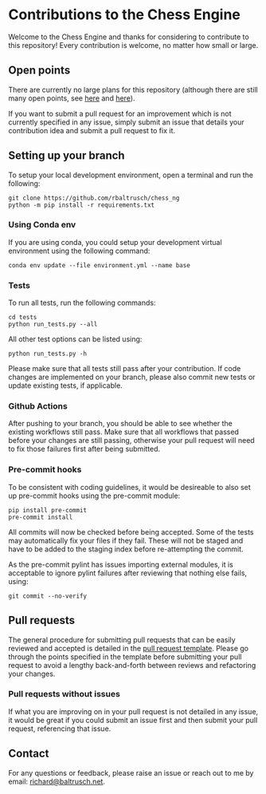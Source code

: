 # Contributions to the Chess Engine

Welcome to the Chess Engine and thanks for considering to contribute to this repository! Every contribution is welcome, no matter how small or large.

## Open points

There are currently no large plans for this repository (although there are still many open points, see [here](README.md#missing-features) and [here](README.md#features-planned-down-the-line)).

If you want to submit a pull request for an improvement which is not currently specified in any issue, simply submit an issue that details your contribution idea and submit a pull request to fix it.

## Setting up your branch

To setup your local development environment, open a terminal and run the following:

```
git clone https://github.com/rbaltrusch/chess_ng
python -m pip install -r requirements.txt
```

### Using Conda env

If you are using conda, you could setup your development virtual environment using the following command:

```
conda env update --file environment.yml --name base
```

### Tests

To run all tests, run the following commands:
```
cd tests
python run_tests.py --all
```

All other test options can be listed using:
```
python run_tests.py -h
```

Please make sure that all tests still pass after your contribution. If code changes are implemented on your branch, please also commit new tests or update existing tests, if applicable.

### Github Actions

After pushing to your branch, you should be able to see whether the existing workflows still pass. Make sure that all workflows that passed before your changes are still passing, otherwise your pull request will need to fix those failures first after being submitted.

### Pre-commit hooks

To be consistent with coding guidelines, it would be desireable to also set up pre-commit hooks using the pre-commit module:

```
pip install pre-commit
pre-commit install
```

All commits will now be checked before being accepted. Some of the tests may automatically fix your files if they fail. These will not be staged and have to be added to the staging index before re-attempting the commit.

As the pre-commit pylint has issues importing external modules, it is acceptable to ignore pylint failures after reviewing that nothing else fails, using:

```
git commit --no-verify
```

## Pull requests

The general procedure for submitting pull requests that can be easily reviewed and accepted is detailed in the [pull request template](.github/pull_request_template.md).
Please go through the points specified in the template before submitting your pull request to avoid a lengthy back-and-forth between reviews and refactoring your changes.

### Pull requests without issues

If what you are improving on in your pull request is not detailed in any issue, it would be great if you could submit an issue first and then submit your pull request, referencing that issue.

## Contact

For any questions or feedback, please raise an issue or reach out to me by email: richard@baltrusch.net.

